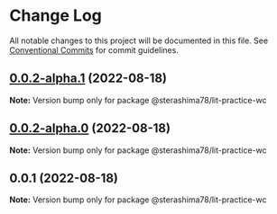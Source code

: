 # Change Log

All notable changes to this project will be documented in this file.
See [Conventional Commits](https://conventionalcommits.org) for commit guidelines.

## [0.0.2-alpha.1](https://github.com/sterashima78/lit-practice/compare/v0.0.2-alpha.0...v0.0.2-alpha.1) (2022-08-18)

**Note:** Version bump only for package @sterashima78/lit-practice-wc

## [0.0.2-alpha.0](https://github.com/sterashima78/lit-practice/compare/v0.0.1...v0.0.2-alpha.0) (2022-08-18)

**Note:** Version bump only for package @sterashima78/lit-practice-wc

## 0.0.1 (2022-08-18)

**Note:** Version bump only for package @sterashima78/lit-practice-wc
